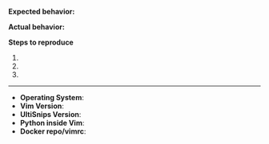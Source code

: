<!--
Thanks for reporting your issue. Please follow this template closely. Without
all essential info the issue may be closed as unreproducible.
--
Fill out the table below ----- symbols and keep it at the end of your issue
text. Please provide an answer for every line.
-->
<!-- Please provide an explanation of the issue below this line. -->

**Expected behavior:**


**Actual behavior:**


**Steps to reproduce**

<!--
Provide a minimal viable repro case, ideally following
https://github.com/SirVer/ultisnips/blob/master/CONTRIBUTING.md#reproducing-bugs
--
If this is not possible, post a minimal, complete `.vimrc`, snippet definition,
and set of keystrokes that reproduces your problem.
-->

1.
2.
3.

-----
<!-- NOTE: contents inside arrows will be ignored. -->
- **Operating System**: <!-- e.g. Windows XP / Ubuntu 16.04 / Mac OS 10.5 -->
- **Vim Version**: <!-- first two lines of `:version` output -->
- **UltiSnips Version**: <!-- e.g. 3.1. If you're using version from git 
                              run: `git rev-parse origin/master` -->
- **Python inside Vim**: <!-- e.g. 2.7.14 / 3.6.5. If unsure run inside vim:
                              `:py import sys; print(sys.version)` and
                              `:py3 import sys; print(sys.version)' -->
- **Docker repo/vimrc**: <!-- link to the branch containing the repro case, 
                              or the uploaded minimal vimrc -->
